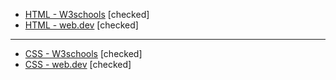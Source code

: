 - [HTML - W3schools](https://www.w3schools.com/html/)   [checked]
- [HTML - web.dev](https://web.dev/learn/html/)         [checked]

---

- [CSS - W3schools](https://www.w3schools.com/css/)     [checked]
- [CSS - web.dev](https://web.dev/learn/css/)           [checked]